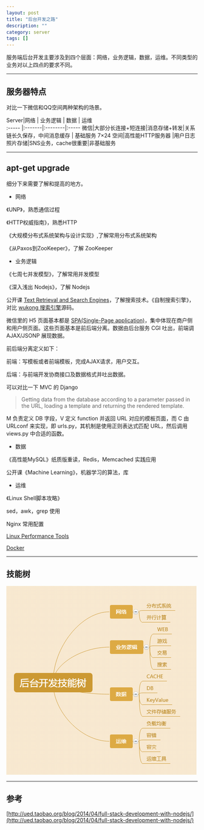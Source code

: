 ```yaml
---
layout: post
title: "后台开发之路"
description: ""
category: server
tags: []
---
```


服务端后台开发主要涉及到四个层面：网络，业务逻辑，数据，运维。不同类型的业务对以上四点的要求不同。

-----------------------------

## 服务器特点

对比一下微信和QQ空间两种架构的场景。

Server|网络       | 业务逻辑       | 数据 | 运维        
:----- |:-------|:--------|:-----
微信|大部分长连接+短连接|消息存储+转发|关系链长久保存，中间消息缓存 | 基础服务 7×24
空间|高性能HTTP服务器 |用户日志照片存储|SNS业务，cache很重要|非基础服务

----------------------------


## apt-get upgrade

细分下来需要了解和提高的地方。

* 网络

《UNP》，熟悉通信过程

《HTTP权威指南》，熟悉HTTP

《大规模分布式系统架构与设计实现》,了解常用分布式系统架构

《从Paxos到ZooKeeper》，了解 ZooKeeper

* 业务逻辑

《七周七并发模型》，了解常用并发模型

《深入浅出 Nodejs》，了解 Nodejs

公开课 [Text Retrieval and Search Engines](https://zh.coursera.org/course/textretrieval)，了解搜索技术。《自制搜索引擎》，对比 [wukong 搜索引擎](https://github.com/huichen/wukong)源码。

微信里的 H5 页面基本都是 [SPA(Single-Page application)](http://ued.taobao.org/blog/2014/04/full-stack-development-with-nodejs/)，集中体现在商户侧和用户侧页面。这些页面基本是前后端分离。数据由后台服务 CGI 吐出，前端调 AJAX/JSONP 展现数据。

前后端分离定义如下：

前端：写模板或者前端模板，完成AJAX请求，用户交互。

后端：与前端开发协商接口及数据格式并吐出数据。

可以对比一下 MVC 的 Django

> Getting data from the database according to a parameter passed in the URL, loading a template and returning the rendered template.

M 负责定义 DB 字段，V 定义 function 并返回 URL 对应的模板页面，而 C 由 URLconf 来实现，即 urls.py，其机制是使用正则表达式匹配 URL，然后调用 views.py 中合适的函数。

* 数据

《高性能MySQL》纸质版重读，Redis，Memcached 实践应用

公开课《Machine Learning》，机器学习的算法，库

* 运维

《Linux Shell脚本攻略》

sed，awk，grep 使用

Nginx 常用配置

[Linux Performance Tools](http://www.brendangregg.com/linuxperf.html)

[Docker](https://github.com/Huangtuzhi/DockerTutorial)



------------------------------

## 技能树

![图片](/assets/images/serverTree.png)

------------------------------

## 参考

[http://ued.taobao.org/blog/2014/04/full-stack-development-with-nodejs/](http://ued.taobao.org/blog/2014/04/full-stack-development-with-nodejs/)






